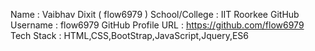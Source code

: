 Name : Vaibhav Dixit ( flow6979 )
School/College : IIT Roorkee
GitHub Username : flow6979
GitHub Profile URL : https://github.com/flow6979
Tech Stack : HTML,CSS,BootStrap,JavaScript,Jquery,ES6
